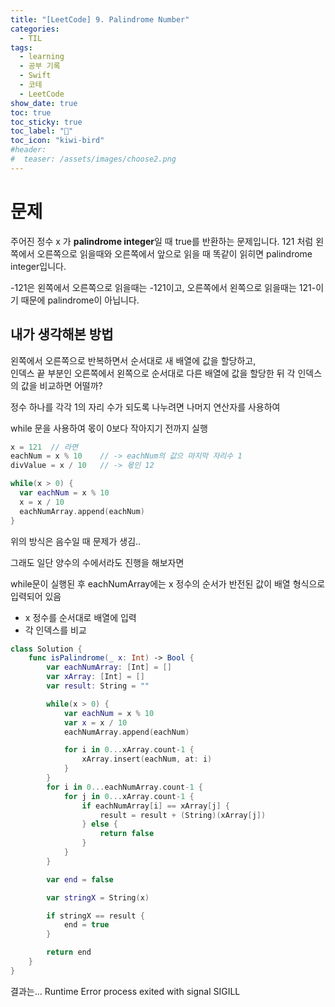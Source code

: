 ```yaml
---
title: "[LeetCode] 9. Palindrome Number"
categories:
  - TIL
tags:
  - learning
  - 공부 기록
  - Swift
  - 코테
  - LeetCode
show_date: true
toc: true
toc_sticky: true
toc_label: "📂"
toc_icon: "kiwi-bird"
#header:
#  teaser: /assets/images/choose2.png
---
```


# 문제

  주어진 정수 x 가 **palindrome integer**일 때 true를 반환하는 문제입니다.
  121 처럼 왼쪽에서 오른쪽으로 읽을때와 오른쪽에서 앞으로 읽을 때 똑같이 읽히면 palindrome integer입니다.

  -121은 왼쪽에서 오른쪽으로 읽을때는 -121이고, 오른쪽에서 왼쪽으로 읽을때는 121-이기 때문에  palindrome이 아닙니다.

## 내가 생각해본 방법

  왼쪽에서 오른쪽으로 반복하면서 순서대로 새 배열에 값을 할당하고,  
  인덱스 끝 부분인 오른쪽에서 왼쪽으로 순서대로 다른 배열에 값을 할당한 뒤
  각 인덱스의 값을 비교하면 어떨까?  

  정수 하나를 각각 1의 자리 수가 되도록 나누려면 나머지 연산자를 사용하여

  while 문을 사용하여 몫이 0보다 작아지기 전까지 실행

  ```swift
  x = 121  // 라면
  eachNum = x % 10    // -> eachNum의 값으 마지막 자리수 1
  divValue = x / 10   // -> 몫인 12

  while(x > 0) {
    var eachNum = x % 10
    x = x / 10
    eachNumArray.append(eachNum)
  }
  ```
  위의 방식은 음수일 때 문제가 생김..

  그래도 일단 양수의 수에서라도 진행을 해보자면

  while문이 실행된 후 eachNumArray에는 x 정수의 순서가 반전된 값이 배열 형식으로 입력되어 있음

  - x 정수를 순서대로 배열에 입력
  - 각 인덱스를 비교

  ```swift
  class Solution {
      func isPalindrome(_ x: Int) -> Bool {
          var eachNumArray: [Int] = []
          var xArray: [Int] = []
          var result: String = ""

          while(x > 0) {
              var eachNum = x % 10
              var x = x / 10
              eachNumArray.append(eachNum)

              for i in 0...xArray.count-1 {
                  xArray.insert(eachNum, at: i)
              }
          }
          for i in 0...eachNumArray.count-1 {
              for j in 0...xArray.count-1 {
                  if eachNumArray[i] == xArray[j] {
                      result = result + (String)(xArray[j])
                  } else {
                      return false
                  }
              }
          }

          var end = false

          var stringX = String(x)

          if stringX == result {
              end = true
          }

          return end
      }
  }
  ```
  결과는...
  Runtime Error
  process exited with signal SIGILL
